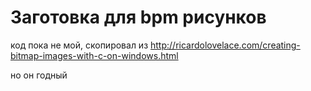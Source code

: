# Заготовка для bpm рисунков

код пока не мой, скопировал из http://ricardolovelace.com/creating-bitmap-images-with-c-on-windows.html

но он годный 
